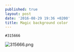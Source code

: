 ```yaml
---
published: true
layout: post
date: '2016-08-29 19:36 +0200'
title: Magic background color
---
```

    
    #315666
    
![315666.png]({{site.baseurl}}/media/315666.png)

